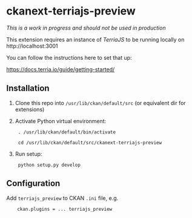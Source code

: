 # ckanext-terriajs-preview

_This is a work in progress and should not be used in production_

This extension requires an instance of _TerriaJS_ to be running locally on http://localhost:3001

You can follow the instructions here to set that up:

https://docs.terria.io/guide/getting-started/

## Installation

1. Clone this repo into `/usr/lib/ckan/default/src` (or equivalent dir for extensions)

1. Activate Python virtual environment:

        . /usr/lib/ckan/default/bin/activate
        
        cd /usr/lib/ckan/default/src/ckanext-terriajs-preview

1. Run setup:

        python setup.py develop

## Configuration

Add `terriajs_preview` to CKAN `.ini` file, e.g.

        ckan.plugins = ... terriajs_preview

 